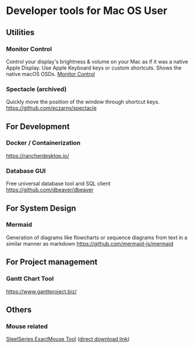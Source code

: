 # Developer tools for Mac OS User

## Utilities
### Monitor Control
Control your display's brightness & volume on your Mac as if it was a native Apple Display. Use Apple Keyboard keys or custom shortcuts. Shows the native macOS OSDs.
[Monitor Control](https://github.com/MonitorControl/MonitorControl)

### Spectacle (archived)
Quickly move the position of the window through shortcut keys.
https://github.com/eczarny/spectacle


## For Development
### Docker / Containerization
https://rancherdesktop.io/

### Database GUI
Free universal database tool and SQL client
https://github.com/dbeaver/dbeaver


## For System Design
### Mermaid
Generation of diagrams like flowcharts or sequence diagrams from text in a similar manner as markdown
https://github.com/mermaid-js/mermaid


## For Project management
### Gantt Chart Tool
https://www.ganttproject.biz/


## Others
### Mouse related
[SteelSeries ExactMouse Tool](https://steelseries.com/) ([direct download link](https://downloads.steelseriescdn.com/drivers/tools/steelseries-exactmouse-tool.dmg))
